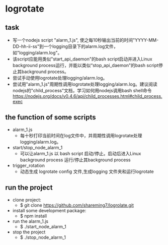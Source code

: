 # logrotate

## task
- 写一个nodejs script "alarm_1.js", 使之每10秒输出当前的时间"YYYY-MM-DD-hh-ii-ss"到一个logging目录下的alarm.log文件，如"logging/alarm.log"。
- 该script应能用类似"start_api_daemon"的bash script启动并进入Linux background process运行，并能以类似“stop_api_daemon"的bash script停止其background process。
- 尝试手动使用logrotate处理logging/alarm.log。
- 尝试用"alarm_1.js"周期性调用logrotate处理logging/alarm.log。建议阅读nodejs的"child_process"文档，学习如何用nodejs调用bash shell命令 https://nodejs.org/docs/v0.4.6/api/child_processes.html#child_process.exec

## the function of some scripts
- alarm_1.js
	- 每十秒打印当前时间在log文件中，并周期性调用logrotate处理logging/alarm.log。
- start/stop_node_alarm_1
	- 可以让alarm_1.js 以 bash script 启动/停止。启动后进入Linux background process 运行/停止其background process
- trigger_rotation
	- 动态生成 logrotate config 文件,生成logging 文件夹和运行logrotate

## run the project
- clone project: 
	- $ git clone https://github.com/shareming7/logrolate.git
- install some development package:
	- $ npm install
- run the alarm_1.js
	- $ ./start_node_alarm_1
- stop the project
	- $ ./stop_node_alarm_1


